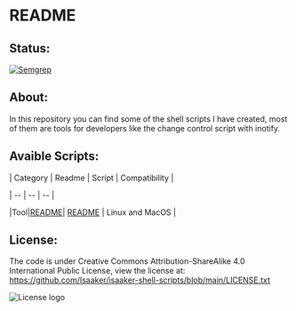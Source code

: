 # README

## Status:

[![Semgrep](https://github.com/Isaaker/Ghost_Simulator_ES/actions/workflows/semgrep.yml/badge.svg)](https://github.com/Isaaker/Ghost_Simulator_ES/actions/workflows/semgrep.yml)

## About:

In this repository you can find some of the shell scripts I have created, most of them are tools for developers like the change control script with inotify.

## Avaible Scripts:

| Category | Readme | Script | Compatibility |

| -- | -- | -- |

|Tool|[README](https://example.org)| [README](https://example.org) | Linux and MacOS |


## License:
The code is under Creative Commons Attribution-ShareAlike 4.0 International Public License, view the license at: https://github.com/Isaaker/isaaker-shell-scripts/blob/main/LICENSE.txt


![License logo](https://user-images.githubusercontent.com/77550577/229351908-e38c5e19-6882-41da-a21e-b5be3b2a8c57.jpeg)
